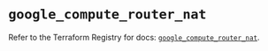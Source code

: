 # `google_compute_router_nat`

Refer to the Terraform Registry for docs: [`google_compute_router_nat`](https://registry.terraform.io/providers/drfaust92/google/4.16.4/docs/resources/compute_router_nat).
